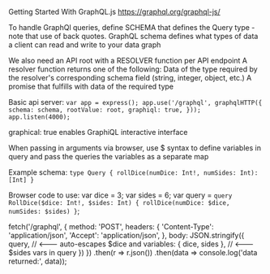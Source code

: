 Getting Started With GraphQL.js
https://graphql.org/graphql-js/

To handle GraphQl queries, define SCHEMA that defines the Query type - note that use of back quotes.
GraphQL schema defines what types of data a client can read and write to your data graph

We also need an API root with a RESOLVER function per API endpoint
A resolver function returns one of the following:
  Data of the type required by the resolver's corresponding schema field (string, integer, object, etc.)
  A promise that fulfills with data of the required type

Basic api server:
  `var app = express();
   app.use('/graphql', graphqlHTTP({
     schema: schema,
     rootValue: root,
     graphiql: true,
   }));
   app.listen(4000);`

graphical: true enables GraphiQL interactive interface


When passing in arguments via browser, use $ syntax to define variables in query and pass the queries the variables as a separate map

Example schema:
 `type Query {
    rollDice(numDice: Int!, numSides: Int): [Int]
  }`

Browser code to use:
var dice = 3;
var sides = 6;
var query = `query RollDice($dice: Int!, $sides: Int) {
 rollDice(numDice: $dice, numSides: $sides)
}`;

fetch('/graphql', {
 method: 'POST',
 headers: {
   'Content-Type': 'application/json',
   'Accept': 'application/json',
 },
 body: JSON.stringify({
   query, //                        <--- auto-escapes $dice and
   variables: { dice, sides }, //   <--- $sides vars in query
 })
})
 .then(r => r.json())
 .then(data => console.log('data returned:', data));
